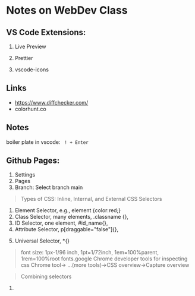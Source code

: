 # Notes on WebDev Class

## VS Code Extensions:

1. Live Preview

2. Prettier

3. vscode-icons

## Links
+ https://www.diffchecker.com/
+ colorhunt.co

## Notes
boiler plate in vscode:
` ! + Enter`

## Github Pages:
1. Settings
2. Pages
3. Branch: Select branch main

> Types of CSS: Inline, Internal, and External
> CSS Selectors
1. Element Selector, e.g., element {color:red;}
2. Class Selector, many elements, .classname {}, <element class="classname">
3. ID Selector, one element, #id_name{},<element id="id_name"> 
4. Attribute Selector, p[draggable="false"]{}, <p draggable="true"> 
5. Universal Selector, *{}

> font size: 1px-1/96 inch, 1pt=1/72inch, 1em=100%parent, 1rem=100%root
> fonts.google
> Chrome developer tools for inspecting css
> Chrome tool-> ...(more tools)->CSS overview->Capture overview

> Combining selectors
1. 